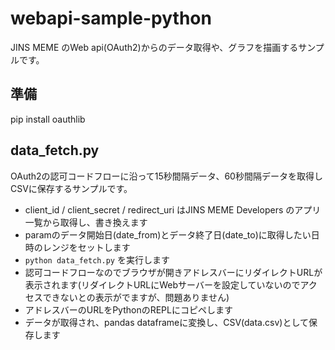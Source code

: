 # webapi-sample-python

JINS MEME のWeb api(OAuth2)からのデータ取得や、グラフを描画するサンプルです。

## 準備

pip install oauthlib 

## data_fetch.py

OAuth2の認可コードフローに沿って15秒間隔データ、60秒間隔データを取得しCSVに保存するサンプルです。

- client_id / client_secret / redirect_uri はJINS MEME Developers のアプリ一覧から取得し、書き換えます
- paramのデータ開始日(date_from)とデータ終了日(date_to)に取得したい日時のレンジをセットします
- `python data_fetch.py` を実行します
- 認可コードフローなのでブラウザが開きアドレスバーにリダイレクトURLが表示されます(リダイレクトURLにWebサーバーを設定していないのでアクセスできないとの表示がでますが、問題ありません)
- アドレスバーのURLをPythonのREPLにコピペします
- データが取得され、pandas dataframeに変換し、CSV(data.csv)として保存します
